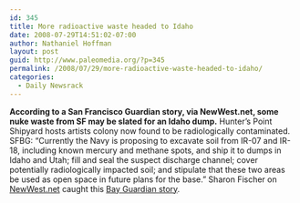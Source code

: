 ```yaml
---
id: 345
title: More radioactive waste headed to Idaho
date: 2008-07-29T14:51:02-07:00
author: Nathaniel Hoffman
layout: post
guid: http://www.paleomedia.org/?p=345
permalink: /2008/07/29/more-radioactive-waste-headed-to-idaho/
categories:
  - Daily Newsrack
---
```

**According to a San Francisco Guardian story, via NewWest.net, some nuke waste from SF may be slated for an Idaho dump.** Hunter&#8217;s Point Shipyard hosts artists colony now found to be radiologically contaminated. SFBG: &#8220;Currently the Navy is proposing to excavate soil from IR-07 and IR-18, including known mercury and methane spots, and ship it to dumps in Idaho and Utah; fill and seal the suspect discharge channel; cover potentially radiologically impacted soil; and stipulate that these two areas be used as open space in future plans for the base.&#8221; Sharon Fischer on [NewWest.net](http://www.newwest.net/city/article/idaho_slated_to_be_navy_dumping_ground/C108/L108/) caught this [Bay Guardian story](http://www.sfbg.com/entry.php?entry_id=6746&catid=&volume_id=317&issue_id=387&volume_num=40&issue_num=42).